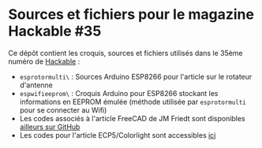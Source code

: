 Sources et fichiers pour le magazine Hackable #35
=================================================

Ce dépôt contient les croquis, sources et fichiers utilisés dans le 35ème numéro de [Hackable](https://boutique.ed-diamond.com/abonnements/9-hackable-magazine) :

* `esprotormulti\` : Sources Arduino ESP8266 pour l'article sur le rotateur d'antenne
* `espwifieeprom\` : Croquis Arduino pour ESP8266 stockant les informations en EEPROM émulée (méthode utilisée par `esprotormulti` pour se connecter au Wifi)
* Les codes associés à l'article FreeCAD de JM Friedt sont disponibles [ailleurs sur GitHub](https://github.com/jmfriedt/harmonic_analyzer_FreeCAD)
* Les codes pour l'article ECP5/Colorlight sont accessibles [ici](https://github.com/Martoni/MartoniColorlight)


